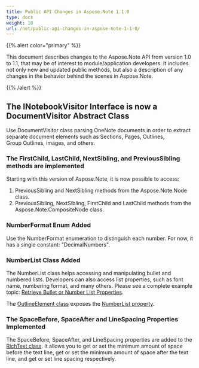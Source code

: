 ```yaml
---
title: Public API Changes in Aspose.Note 1.1.0
type: docs
weight: 10
url: /net/public-api-changes-in-aspose-note-1-1-0/
---
```


{{% alert color="primary" %}} 

This document describes changes to the Aspose.Note API from version 1.0 to 1.1, that may be of interest to module/application developers. It includes not only new and updated public methods, but also a description of any changes in the behavior behind the scenes in Aspose.Note.

{{% /alert %}} 
## **The INotebookVisitor Interface is now a DocumentVisitor Abstract Class**
Use DocumentVisitor class parsing OneNote documents in order to extract separate document elements such as Sections, Pages, Outlines, Group Outlines, images, and others.
### **The FirstChild, LastChild, NextSibling, and PreviousSibling methods are implemented**
Starting with this version of Aspose.Note, it is now possible to access:

1. PreviousSibling and NextSibling methods from the Aspose.Note.Node class.
1. PreviousSibling, NextSibling, FirstChild and LastChild methods from the Aspose.Note.CompositeNode class.
### **NumberFormat Enum Added**
Use the NumberFormat enumeration to distinguish each number. For now, it has a single constant: "DecimalNumbers".
### **NumberList Class Added**
The NumberList class helps accessing and manipulating bullet and numbered lists. Developers can also access list properties, such as font name, numbering format, and many others. Please see a complete example topic: [Retrieve Bullet or Number List Properties](https://docs.aspose.com/note/net/working-with-text/#retrieve-bullet-or-number-list-properties). 

The [OutlineElement class](https://apireference.aspose.com/note/net/aspose.note/outlineelement) exposes the [NumberList property](https://apireference.aspose.com/note/net/aspose.note/numberlist).
### **The SpaceBefore, SpaceAfter and LineSpacing Properties Implemented**
The SpaceBefore, SpaceAfter, and LineSpacing properties are added to the [RichText class](https://apireference.aspose.com/note/net/aspose.note/richtext). It allows you to get or set the minimum amount of space before the text line, get or set the minimum amount of space after the text line, and get or set line spacing respectively.
